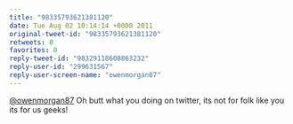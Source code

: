 ```yaml
---
title: "98335793621381120"
date: Tue Aug 02 10:14:14 +0000 2011
original-tweet-id: "98335793621381120"
retweets: 0
favorites: 0
reply-tweet-id: "98329118608863232"
reply-user-id: "299631567"
reply-user-screen-name: "owenmorgan87"
---
```

<a href="https://twitter.com/owenmorgan87">@owenmorgan87</a> Oh butt what you doing on twitter, its not for folk like you its for us geeks!
